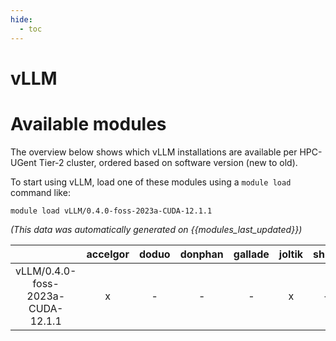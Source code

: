 ```yaml
---
hide:
  - toc
---
```


vLLM
====

# Available modules


The overview below shows which vLLM installations are available per HPC-UGent Tier-2 cluster, ordered based on software version (new to old).

To start using vLLM, load one of these modules using a `module load` command like:

```shell
module load vLLM/0.4.0-foss-2023a-CUDA-12.1.1
```

*(This data was automatically generated on {{modules_last_updated}})*  

| |accelgor|doduo|donphan|gallade|joltik|shinx|
| :---: | :---: | :---: | :---: | :---: | :---: | :---: |
|vLLM/0.4.0-foss-2023a-CUDA-12.1.1|x|-|-|-|x|-|
